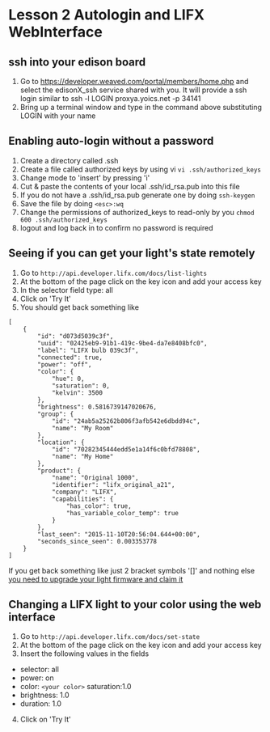 # Lesson 2 Autologin and LIFX WebInterface

## ssh into your edison board
1. Go to https://developer.weaved.com/portal/members/home.php and select the edisonX_ssh service shared with you.
It will provide a ssh login similar to
ssh -l LOGIN proxya.yoics.net -p 34141
2. Bring up a terminal window and type in the command above substituting LOGIN with your name

## Enabling auto-login without a password
1. Create a directory called .ssh
2. Create a file called authorized keys by using vi
`vi .ssh/authorized_keys`
3. Change mode to 'insert' by pressing 'i'
4. Cut & paste the contents of your local .ssh/id_rsa.pub into this file
5. If you do not have a .ssh/id_rsa.pub generate one by doing `ssh-keygen`
6. Save the file by doing `<esc>:wq`
7. Change the permissions of authorized_keys to read-only by you `chmod 600 .ssh/authorized_keys`
8. logout and log back in to confirm no password is required

## Seeing if you can get your light's state remotely
1. Go to `http://api.developer.lifx.com/docs/list-lights`
2. At the bottom of the page click on the key icon and add your access key
3. In the selector field type: all
4. Click on 'Try It'
5. You should get back something like 
```
[
    {
        "id": "d073d5039c3f",
        "uuid": "02425eb9-91b1-419c-9be4-da7e8408bfc0",
        "label": "LIFX bulb 039c3f",
        "connected": true,
        "power": "off",
        "color": {
            "hue": 0,
            "saturation": 0,
            "kelvin": 3500
        },
        "brightness": 0.5816739147020676,
        "group": {
            "id": "24ab5a25262b806f3afb542e6dbdd94c",
            "name": "My Room"
        },
        "location": {
            "id": "70282345444edd5e1a14f6c0bfd78808",
            "name": "My Home"
        },
        "product": {
            "name": "Original 1000",
            "identifier": "lifx_original_a21",
            "company": "LIFX",
            "capabilities": {
                "has_color": true,
                "has_variable_color_temp": true
            }
        },
        "last_seen": "2015-11-10T20:56:04.644+00:00",
        "seconds_since_seen": 0.003353778
    }
]
```
If you get back something like just 2 bracket symbols '[]' and nothing else [you need to upgrade your light firmware and claim it](https://support.lifx.com/hc/en-us/articles/203711234-Connecting-your-LIFX-to-the-Cloud)


## Changing a LIFX light to your color using the web interface
1. Go to `http://api.developer.lifx.com/docs/set-state`
2. At the bottom of the page click on the key icon and add your access key
3. Insert the following values in the fields
  - selector: all
  - power: on
  - color: `<your color>` saturation:1.0
  - brightness: 1.0
  - duration: 1.0
4. Click on 'Try It'
